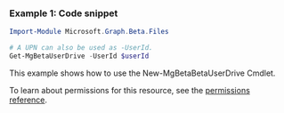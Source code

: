 ### Example 1: Code snippet

```powershellImport-Module Microsoft.Graph.Beta.Files

# A UPN can also be used as -UserId.
Get-MgBetaUserDrive -UserId $userId
```
This example shows how to use the New-MgBetaBetaUserDrive Cmdlet.
To learn about permissions for this resource, see the [permissions reference](/graph/permissions-reference).

